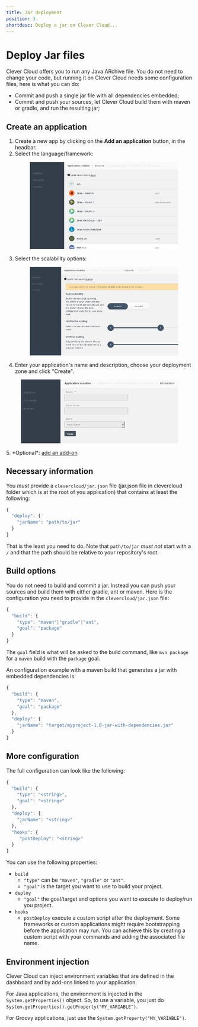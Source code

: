 ```yaml
---
title: Jar deployment
position: 3
shortdesc: Deploy a jar on Clever Cloud...
---
```


# Deploy Jar files

Clever Cloud offers you to run any Java ARchive file. You do not
need to change your code, but running it on Clever Cloud needs some
configuration files, here is what you can do:

  * Commit and push a single jar file with all dependencies embedded;
  * Commit and push your sources, let Clever Cloud build them with maven
		or gradle, and run the resulting jar;

## Create an application

1. Create a new app by clicking on the **Add an application** button, in the headbar.
2. Select the language/framework: <figure class="cc-content-img"><img src="/assets/images/select-lang.png"/></figure>
3. Select the scalability options: <figure class="cc-content-img"><img src="/assets/images/select-scalab.png"/></figure>
4. Enter your application's name and description, choose your deployment zone and click "Create".
<figure class="cc-content-img"><img src="/assets/images/choose-name.png"/></figure>
5. *Optional*: <a href="/addons/add-an-addon/">add an add-on</a>


## Necessary information

You *must* provide a `clevercloud/jar.json` file (jar.json file in
clevercloud folder which is at the root of you application) that
contains at least the following:

```javascript
{
  "deploy": {
    "jarName": "path/to/jar"
  }
}
```

That is the least you need to do. Note that `path/to/jar` *must not*
start with a `/` and that the path should be relative to your
repository's root.

## Build options

You do not need to build and commit a jar. Instead you can push your
sources and build them with either gradle, ant or maven. Here is the
configuration you need to provide in the `clevercloud/jar.json` file:

```javascript
{
  "build": {
    "type": "maven"|"gradle"|"ant",
    "goal": "package"
  }
}
```

The `goal` field is what will be asked to the build command, like `mvn
package` for a `maven` build with the `package` goal.

An configuration example with a maven build that generates a jar with
embedded dependencies is:

```javascript
{
  "build": {
    "type": "maven",
    "goal": "package"
  },
  "deploy": {
    "jarName": "target/myproject-1.0-jar-with-dependencies.jar"
  }
}
```
## More configuration

The full configuration can look like the following:

```haskell
{
  "build": {
    "type": "<string>",
    "goal": "<string>"
  },
  "deploy": {
    "jarName": "<string>"
  },
  "hooks": {
     "postDeploy": "<string>"
  }
}
```
You can use the following properties:

* ``build``
    * ``"type"`` can be ``"maven"``, ``"gradle"`` or ``"ant"``.
    * ``"goal"`` is the target you want to use to build your project.
* ``deploy``
    * ``"goal"`` the goal/target and options you want to execute to deploy/run you project.
* ``hooks``
    * ``postDeploy`` execute a custom script after the deployment. Some frameworks or custom applications might require bootstrapping before the application may run.
You can achieve this by creating a custom script with your commands and adding the associated file name.

## Environment injection

Clever Cloud can inject environment variables that are defined in the
dashboard and by add-ons linked to your application.

For Java applications, the environment is injected in the
`System.getProperties()` object. So, to use a variable, you just do
`System.getProperties().getProperty("MY_VARIABLE")`.

For Groovy applications, just use the `System.getProperty("MY_VARIABLE")`.
